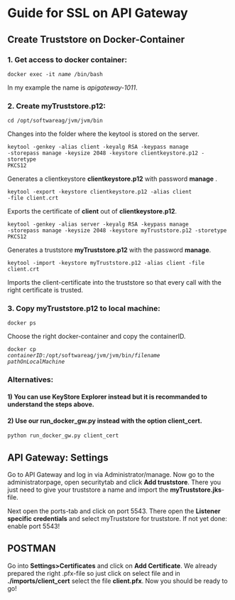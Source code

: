 # Guide for SSL on API Gateway
## Create Truststore on Docker-Container
### 1. Get access to docker container:
<code>docker exec -it *name* /bin/bash</code>

In my example the name is *apigateway-1011*.

### 2. Create myTruststore.p12:
<code>cd /opt/softwareag/jvm/jvm/bin</code>

Changes into the folder where the keytool is stored on the server.

<code>keytool -genkey -alias client -keyalg RSA -keypass manage -storepass manage -keysize 2048 -keystore clientkeystore.p12 -storetype PKCS12</code>

Generates a clientkeystore **clientkeystore.p12** with password **manage** .

<code>keytool -export -keystore clientkeystore.p12 -alias client -file client.crt</code>

Exports the certificate of **client** out of **clientkeystore.p12**.

<code>keytool -genkey -alias server -keyalg RSA -keypass manage -storepass manage -keysize 2048 -keystore myTruststore.p12 -storetype PKCS12</code>

Generates a truststore **myTruststore.p12** with the password **manage**.

<code>keytool -import -keystore myTruststore.p12 -alias client -file client.crt</code>

Imports the client-certificate into the truststore so that every call with the right certificate is trusted. 

### 3. Copy myTruststore.p12 to local machine:
<code>docker ps</code>

Choose the right docker-container and copy the containerID.

<code>docker cp *containerID*:/opt/softwareag/jvm/jvm/bin/*filename* *pathOnLocalMachine*</code>

### Alternatives:
#### 1) You can use **KeyStore Explorer** instead but it is recommanded to understand the steps above.
#### 2) Use our run_docker_gw.py instead with the option client_cert.<br>
 <code>python run_docker_gw.py client_cert</code>

## API Gateway: Settings
Go to API Gateway and log in via Administrator/manage.
Now go to the administratorpage, open securitytab and click **Add truststore**. There you just need to give your truststore a name and import the **myTruststore.jks**-file. 

Next open the ports-tab and click on port 5543. There open the **Listener specific credentials** and select myTruststore for truststore. If not yet done: enable port 5543!

## POSTMAN
Go into **Settings>Certificates** and click on **Add Certificate**. We already prepared the right .pfx-file so just click on select file and in **./imports/client_cert** select the file **client.pfx**. Now you should be ready to go!